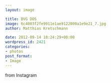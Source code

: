 ```yaml
---
layout: image

title: BVG DOS
image: 6c4003f2fe9911e1ae9122000a1e9e21_7.jpg
author: Matthias Kretschmann

date: 2012-09-14 18:24:29+00:00
wordpress_id: 2421
categories:
- photos
post_format:
- Image
---
```


from Instagram  

